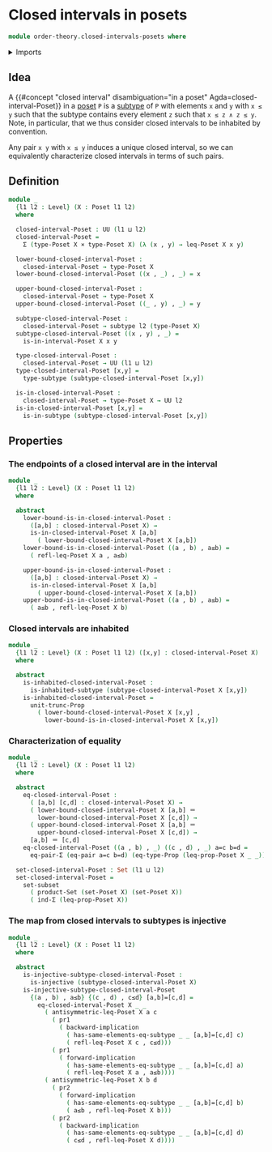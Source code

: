 # Closed intervals in posets

```agda
module order-theory.closed-intervals-posets where
```

<details><summary>Imports</summary>

```agda
open import foundation.cartesian-product-types
open import foundation.dependent-pair-types
open import foundation.equality-cartesian-product-types
open import foundation.equality-dependent-pair-types
open import foundation.identity-types
open import foundation.images-subtypes
open import foundation.inhabited-subtypes
open import foundation.injective-maps
open import foundation.logical-equivalences
open import foundation.propositional-truncations
open import foundation.propositions
open import foundation.sets
open import foundation.subtypes
open import foundation.universe-levels

open import order-theory.interval-subposets
open import order-theory.posets
```

</details>

## Idea

A
{{#concept "closed interval" disambiguation="in a poset" Agda=closed-interval-Poset}}
in a [poset](order-theory.posets.md) `P` is a [subtype](foundation.subtypes.md)
of `P` with elements `x` and `y` with `x ≤ y` such that the subtype contains
every element `z` such that `x ≤ z ∧ z ≤ y`. Note, in particular, that we thus
consider closed intervals to be inhabited by convention.

Any pair `x y` with `x ≤ y` induces a unique closed interval, so we can
equivalently characterize closed intervals in terms of such pairs.

## Definition

```agda
module _
  {l1 l2 : Level} (X : Poset l1 l2)
  where

  closed-interval-Poset : UU (l1 ⊔ l2)
  closed-interval-Poset =
    Σ (type-Poset X × type-Poset X) (λ (x , y) → leq-Poset X x y)

  lower-bound-closed-interval-Poset :
    closed-interval-Poset → type-Poset X
  lower-bound-closed-interval-Poset ((x , _) , _) = x

  upper-bound-closed-interval-Poset :
    closed-interval-Poset → type-Poset X
  upper-bound-closed-interval-Poset ((_ , y) , _) = y

  subtype-closed-interval-Poset :
    closed-interval-Poset → subtype l2 (type-Poset X)
  subtype-closed-interval-Poset ((x , y) , _) =
    is-in-interval-Poset X x y

  type-closed-interval-Poset :
    closed-interval-Poset → UU (l1 ⊔ l2)
  type-closed-interval-Poset [x,y] =
    type-subtype (subtype-closed-interval-Poset [x,y])

  is-in-closed-interval-Poset :
    closed-interval-Poset → type-Poset X → UU l2
  is-in-closed-interval-Poset [x,y] =
    is-in-subtype (subtype-closed-interval-Poset [x,y])
```

## Properties

### The endpoints of a closed interval are in the interval

```agda
module _
  {l1 l2 : Level} (X : Poset l1 l2)
  where

  abstract
    lower-bound-is-in-closed-interval-Poset :
      ([a,b] : closed-interval-Poset X) →
      is-in-closed-interval-Poset X [a,b]
        ( lower-bound-closed-interval-Poset X [a,b])
    lower-bound-is-in-closed-interval-Poset ((a , b) , a≤b) =
      ( refl-leq-Poset X a , a≤b)

    upper-bound-is-in-closed-interval-Poset :
      ([a,b] : closed-interval-Poset X) →
      is-in-closed-interval-Poset X [a,b]
        ( upper-bound-closed-interval-Poset X [a,b])
    upper-bound-is-in-closed-interval-Poset ((a , b) , a≤b) =
      ( a≤b , refl-leq-Poset X b)
```

### Closed intervals are inhabited

```agda
module _
  {l1 l2 : Level} (X : Poset l1 l2) ([x,y] : closed-interval-Poset X)
  where

  abstract
    is-inhabited-closed-interval-Poset :
      is-inhabited-subtype (subtype-closed-interval-Poset X [x,y])
    is-inhabited-closed-interval-Poset =
      unit-trunc-Prop
        ( lower-bound-closed-interval-Poset X [x,y] ,
          lower-bound-is-in-closed-interval-Poset X [x,y])
```

### Characterization of equality

```agda
module _
  {l1 l2 : Level} (X : Poset l1 l2)
  where

  abstract
    eq-closed-interval-Poset :
      ( [a,b] [c,d] : closed-interval-Poset X) →
      ( lower-bound-closed-interval-Poset X [a,b] ＝
        lower-bound-closed-interval-Poset X [c,d]) →
      ( upper-bound-closed-interval-Poset X [a,b] ＝
        upper-bound-closed-interval-Poset X [c,d]) →
      [a,b] ＝ [c,d]
    eq-closed-interval-Poset ((a , b) , _) ((c , d) , _) a=c b=d =
      eq-pair-Σ (eq-pair a=c b=d) (eq-type-Prop (leq-prop-Poset X _ _))

  set-closed-interval-Poset : Set (l1 ⊔ l2)
  set-closed-interval-Poset =
    set-subset
      ( product-Set (set-Poset X) (set-Poset X))
      ( ind-Σ (leq-prop-Poset X))
```

### The map from closed intervals to subtypes is injective

```agda
module _
  {l1 l2 : Level} (X : Poset l1 l2)
  where

  abstract
    is-injective-subtype-closed-interval-Poset :
      is-injective (subtype-closed-interval-Poset X)
    is-injective-subtype-closed-interval-Poset
      {(a , b) , a≤b} {(c , d) , c≤d} [a,b]=[c,d] =
        eq-closed-interval-Poset X _ _
          ( antisymmetric-leq-Poset X a c
            ( pr1
              ( backward-implication
                ( has-same-elements-eq-subtype _ _ [a,b]=[c,d] c)
                ( refl-leq-Poset X c , c≤d)))
            ( pr1
              ( forward-implication
                ( has-same-elements-eq-subtype _ _ [a,b]=[c,d] a)
                ( refl-leq-Poset X a , a≤b))))
          ( antisymmetric-leq-Poset X b d
            ( pr2
              ( forward-implication
                ( has-same-elements-eq-subtype _ _ [a,b]=[c,d] b)
                ( a≤b , refl-leq-Poset X b)))
            ( pr2
              ( backward-implication
                ( has-same-elements-eq-subtype _ _ [a,b]=[c,d] d)
                ( c≤d , refl-leq-Poset X d))))
```
